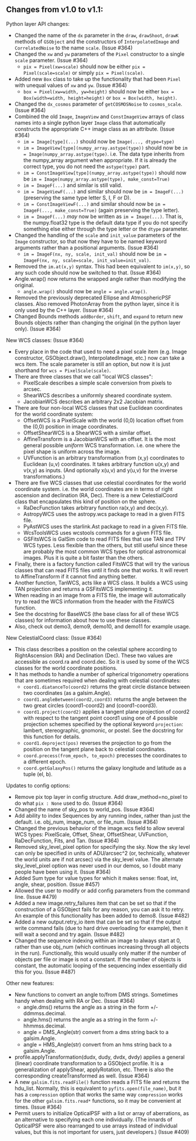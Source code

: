 Changes from v1.0 to v1.1:
--------------------------

Python layer API changes:

* Changed the name of the `dx` parameter in the `draw`, `drawShoot`, `drawK`
  methods of `GSObject` and the constructors of `InterpolatedImage` and
  `CorrelatedNoise` to the name `scale`. (Issue #364)
* Changed the `xw` and `yw` parameters of the `Pixel` constructor to a
  single `scale` parameter. (Issue #364)
  * `pix = Pixel(xw=scale)` should now be either `pix = Pixel(scale=scale)`
    or simply `pix = Pixel(scale)`.
* Added new `Box` class to take up the functionality that had been `Pixel` 
  with unequal values of `xw` and `yw`. (Issue #364)
  * `box = Pixel(xw=width, yw=height)` should now be either
    `box = Box(width=width, height=height)` or `box = Box(width, height)`.
* Changed the `dx_cosmos` parameter of `getCOSMOSNoise` to `cosmos_scale`.
  (Issue #364)
* Combined the old `Image`, `ImageView` and `ConstImageView` arrays of class 
  names into a single python layer `Image` class that automatically constructs
  the appropriate C++ image class as an attribute. (Issue #364)
  * `im = Image[type](...)` should now be `Image(..., dtype=type)`
  * `im = ImageView[type](numpy_array.astype(type))` should now be 
     `im = Image(numpy_array.astype(type)`.  i.e. The data type inherits
     from the numpy_array argument when appropriate.  If it is already
     the correct type, you do not need the `astype(type)` part.
  * `im = ConstImageView[type](numpy_array.astype(type))` should now be 
    `im = Image(numpy_array.astype(type), make_const=True)`
  * `im = ImageF(...)` and similar is still valid.
  * `im = ImageViewF(...)` and similar should now be `im = ImageF(...)`
    (preserving the same type letter S, I, F or D).
  * `im = ConstImageViewF(...)` and similar should now be 
    `im = ImageF(..., make_const=True)` (again preserving the type letter).
  * `im = ImageF(...)` _may_ now be written as `im = Image(...)`.  That is,
    the numpy.float32 type is the default data type if you do not specify
    something else either through the type letter or the `dtype` parameter.
* Changed the handling of the `scale` and `init_value` parameters of the 
  `Image` constructor, so that now they have to be named keyword arguments
  rather than a positional arguments. (Issue #364)
  * `im = ImageF(nx, ny, scale, init_val)` should now be 
    `im = ImageF(nx, ny, scale=scale, init_value=init_val)`.
* Removed the `im.at(x,y)` syntax.  This had been equivalent to `im(x,y)`, 
  so any such code should now be switched to that. (Issue #364)
* Angle.wrap() now returns the wrapped angle rather than modifying the 
  original.
  * `angle.wrap()` should now be `angle = angle.wrap()`.
* Removed the previously deprecated Ellipse and AtmosphericPSF classes.
  Also removed PhotonArray from the python layer, since it is only used
  by the C++ layer. (Issue #364)
* Changed Bounds methods `addBorder`, `shift`, and `expand` to return new
  Bounds objects rather than changing the original (in the python layer 
  only). (Issue #364)


New WCS classes: (Issue #364)

* Every place in the code that used to need a pixel scale item (e.g. Image
  constructor, GSObject.draw(), InterpolatedImage, etc.) now can take a 
  wcs item.  The scale parameter is still an option, but now it is just 
  shorthand for `wcs = PixelScale(scale)`.
* There are three classes that we call "local WCS classes":
  * PixelScale describes a simple scale conversion from pixels to arcsec.
  * ShearWCS describes a uniformly sheared coordinate system.
  * JacobianWCS describes an arbitrary 2x2 Jacobian matrix.
* There are four non-local WCS classes that use Euclidean coordinates for 
  the world coordinate system:
  * OffsetWCS is a PixelScale with the world (0,0) location offset from 
    the (0,0) position in image coordinates.
  * OffsetShearWCS is a ShearWCS with a similar offset.
  * AffineTransform is a JacobianWCS with an offset.  It is the most general
    possible _uniform_ WCS transformation.  i.e. one where the pixel shape
    is uniform across the image.
  * UVFunction is an arbitrary transformation from (x,y) coordinates to
    Euclidean (u,v) coordinates.  It takes arbitrary function u(x,y) and
    v(x,y) as inputs.  (And optionally x(u,v) and y(u,v) for the inverse
    transformations.)
* There are five WCS classes that use celestial coordinates for the world
  coordinate system. i.e. the world coordinates are in terms of right
  ascension and declination (RA, Dec).  There is a new CelestialCoord
  class that encapsulates this kind of position on the sphere.
  * RaDecFunction takes arbitrary function ra(x,y) and dec(x,y).
  * AstropyWCS uses the astropy.wcs package to read in a given FITS file.
  * PyAstWCS uses the starlink.Ast package to read in a given FITS file.
  * WcsToolsWCS uses wcstools commands for a given FITS file.
  * GSFitsWCS is GalSim code to read FITS files that use TAN and TPV 
    WCS types.  Less flexible than the others, but still useful since
    these are probably the most common WCS types for optical astronomical
    images.  Plus it is quite a bit faster than the others.
* Finally, there is a factory function called FitsWCS that will try the 
  various classes that can read FITS files until it finds one that works.
  It will revert to AffineTransform if it cannot find anything better.
* Another function, TanWCS, acts like a WCS class.  It builds a WCS using
  TAN projection and returns a GSFitsWCS implementing it.
* When reading in an image from a FITS file, the image will automatically
  try to read the WCS information from the header with the FitsWCS function.
* See the docstring for BaseWCS (the base class for all of these WCS classes)
  for information about how to use these classes.
* Also, check out demo3, demo9, demo10, and demo11 for example usage.


New CelestialCoord class: (Issue #364)

* This class describes a position on the celestial sphere according to 
  RightAscension (RA) and Declination (Dec).  These two values are accessible
  as coord.ra and coord.dec.  So it is used by some of the WCS classes for
  the world coordinate positions.
* It has methods to handle a number of spherical trigonometry operations 
  that are sometimes required when dealing with celestial coordinates:
  * `coord1.diatanceTo(coord2)` returns the great circle distance between two
    coordinates (as a galsim.Angle).
  * `coord1.angleBetween(coord2,coord3)` returns the angle between the two 
    great circles (coord1-coord2) and (coord1-coord3).
  * `coord1.project(coord2)` applies a tangent plane projection of coord2 with 
    respect to the tangent point coord1 using one of 4 possible projection 
    schemes specified by the optional keyword `projection`: lambert, 
    stereographic, gnomonic, or postel.  See the docstring for this function 
    for details.
  * `coord1.deproject(pos)` reverses the projection to go from the position
    on the tangent plane back to celestial coordinates.
  * `coord.precess(from_epoch, to_epoch)` precesses the coordinates to a 
    different epoch.
  * `coord.getGalaxyPos()` returns the galaxy longitude and latitude as
    a tuple (el, b).


Updates to config options:

* Remove pix top layer in config structure.  Add draw_method=no_pixel to 
  do what `pix : None` used to do. (Issue #364)
* Changed the name of sky_pos to world_pos. (Issue #364)
* Add ability to index Sequences by any running index, rather than just the 
  default.  i.e. obj_num, image_num, or file_num. (Issue #364)
* Changed the previous behavior of the image.wcs field to allow several WCS
  types: PixelScale, Offset, Shear, OffsetShear, UVFunction, RaDecFunction,
  Fits, and Tan. (Issue #364)
* Removed sky_level_pixel option for specifying the sky.  Now the sky level 
  can only be specified in units of ADU/arcsec^2 (or, technically, whatever 
  the world units are if not arcsec) via the sky_level value.  The alternate
  sky_level_pixel option was never used in our demos, so I doubt many people 
  have been using it. (Issue #364)
* Added Sum type for value types for which it makes sense: float, int, angle,
  shear, position. (Issue #457)
* Allowed the user to modify or add config parameters from the command line. 
  (Issue #479)
* Added a new image.retry_failures item that can be set so that if the 
  construction of a GSObject fails for any reason, you can ask it to retry.
  An example of this functionality has been added to demo8. (Issue #482)
* Added a new output.retry_io item that can be set so that if the output write 
  command fails (due to hard drive overloading for example), then it will wait 
  a second and try again. (Issue #482)
* Changed the sequence indexing within an image to always start at 0, rather 
  than use obj_num (which continues increasing through all objects in the run).
  Functionally, this would usually only matter if the number of objects per
  file or image is not a constant.  If the number of objects is constant, the 
  automatic looping of the sequencing index essentially did this for you.
  (Issue #487)


Other new features:

* New functions to convert an angle to/from DMS strings.  Sometimes handy
  when dealing with RA or Dec. (Issue #364)
  * angle.dms() returns the angle as a string in the form +/-ddmmss.decimal.
  * angle.hms() returns the angle as a string in the form +/-hhmmss.decimal.
  * angle = DMS_Angle(str) convert from a dms string back to a galsim.Angle.
  * angle = HMS_Angle(str) convert from an hms string back to a galsim.Angle.
* profile.applyTransformation(dudx, dudy, dvdx, dvdy) applies a general 
  (linear) coordinate transformation to a GSObject profile.  It is a 
  generalization of applyShear, applyRotation, etc.  There is also the 
  corresponding createTransformed as well. (Issue #364)
* A new `galsim.fits.readFile()` function reads a FITS file and returns the
  hdu_list.  Normally, this is equivalent to `pyfits.open(file_name)`, but
  it has a `compression` option that works the same way `compression` works
  for the other `galsim.fits.read*` functions, so it may be convenient
  at times. (Issue #364)
* Permit users to initialize OpticalPSF with a list or array of aberrations,
  as an alternative to specifying each one individually.  (The innards of 
  OpticalPSF were also rearranged to use arrays instead of individual values, 
  but this is not important for users, just developers.) (Issue #409)
